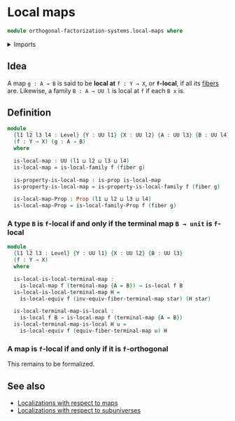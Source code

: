 # Local maps

```agda
module orthogonal-factorization-systems.local-maps where
```

<details><summary>Imports</summary>

```agda
open import foundation.constant-maps
open import foundation.equivalences
open import foundation.fibers-of-maps
open import foundation.precomposition-functions
open import foundation.propositions
open import foundation.unit-type
open import foundation.universe-levels

open import orthogonal-factorization-systems.local-families-of-types
open import orthogonal-factorization-systems.local-types
```

</details>

## Idea

A map `g : A → B` is said to be **local at** `f : Y → X`, or **`f`-local**, if
all its [fibers](foundation-core.fibers-of-maps.md) are. Likewise, a family
`B : A → UU l` is local at `f` if each `B x` is.

## Definition

```agda
module _
  {l1 l2 l3 l4 : Level} {Y : UU l1} {X : UU l2} {A : UU l3} {B : UU l4}
  (f : Y → X) (g : A → B)
  where

  is-local-map : UU (l1 ⊔ l2 ⊔ l3 ⊔ l4)
  is-local-map = is-local-family f (fiber g)

  is-property-is-local-map : is-prop is-local-map
  is-property-is-local-map = is-property-is-local-family f (fiber g)

  is-local-map-Prop : Prop (l1 ⊔ l2 ⊔ l3 ⊔ l4)
  is-local-map-Prop = is-local-family-Prop f (fiber g)
```

### A type `B` is `f`-local if and only if the terminal map `B → unit` is `f`-local

```agda
module _
  {l1 l2 l3 : Level} {Y : UU l1} {X : UU l2} {B : UU l3}
  (f : Y → X)
  where

  is-local-is-local-terminal-map :
    is-local-map f (terminal-map {A = B}) → is-local f B
  is-local-is-local-terminal-map H =
    is-local-equiv f (inv-equiv-fiber-terminal-map star) (H star)

  is-local-terminal-map-is-local :
    is-local f B → is-local-map f (terminal-map {A = B})
  is-local-terminal-map-is-local H u =
    is-local-equiv f (equiv-fiber-terminal-map u) H
```

### A map is `f`-local if and only if it is `f`-orthogonal

This remains to be formalized.

## See also

- [Localizations with respect to maps](orthogonal-factorization-systems.localizations-maps.md)
- [Localizations with respect to subuniverses](orthogonal-factorization-systems.localizations-subuniverses.md)
